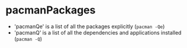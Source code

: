 # pacmanPackages
- 'pacmanQe' is a list of all the packages explicitly (`pacman -Qe`)
- 'pacmanQ' is a list of all the dependencies and applications installed (`pacman -Q`)
